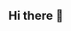## Hi there 👋

<!--
**jessiicado/jessiicado** is a ✨ _special_ ✨ repository because its `README.md` (this file) appears on your GitHub profile.

# About Me!
I'm a Computer Science student who is really passionate in creating ideas into reality! I love to explore into software development and machine learning! I have some engineering background such as AutoCAD and Blender experience, and hope to apply those in my projects!

- 🔭 I’m currently working on:
Personal Portfolio Website

- 🌱 I’m currently learning:
LeetCode LOL
Frameworks and Backend

- 😄 Pronouns: she/her

- ⚡ Fun fact: I LUV COFFEE!!!
-->
